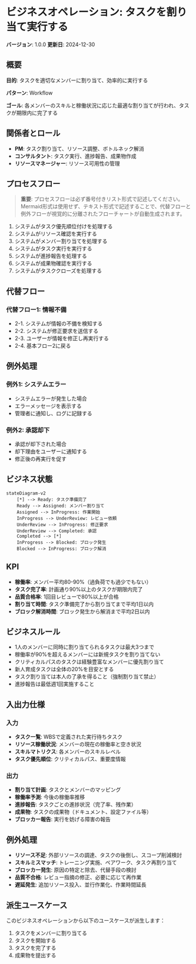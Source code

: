 # ビジネスオペレーション: タスクを割り当て実行する

**バージョン**: 1.0.0
**更新日**: 2024-12-30

## 概要

**目的**: タスクを適切なメンバーに割り当て、効率的に実行する

**パターン**: Workflow

**ゴール**: 各メンバーのスキルと稼働状況に応じた最適な割り当てが行われ、タスクが期限内に完了する

## 関係者とロール

- **PM**: タスク割り当て、リソース調整、ボトルネック解消
- **コンサルタント**: タスク実行、進捗報告、成果物作成
- **リソースマネージャー**: リソース可用性の管理

## プロセスフロー

> **重要**: プロセスフローは必ず番号付きリスト形式で記述してください。
> Mermaid形式は使用せず、テキスト形式で記述することで、代替フローと例外フローが視覚的に分離されたフローチャートが自動生成されます。

1. システムがタスク優先順位付けを処理する
2. システムがリソース確認を実行する
3. システムがメンバー割り当てを処理する
4. システムがタスク実行を実行する
5. システムが進捗報告を処理する
6. システムが成果物確認を実行する
7. システムがタスククローズを処理する

## 代替フロー

### 代替フロー1: 情報不備
- 2-1. システムが情報の不備を検知する
- 2-2. システムが修正要求を送信する
- 2-3. ユーザーが情報を修正し再実行する
- 2-4. 基本フロー2に戻る

## 例外処理

### 例外1: システムエラー
- システムエラーが発生した場合
- エラーメッセージを表示する
- 管理者に通知し、ログに記録する

### 例外2: 承認却下
- 承認が却下された場合
- 却下理由をユーザーに通知する
- 修正後の再実行を促す

## ビジネス状態

```mermaid
stateDiagram-v2
    [*] --> Ready: タスク準備完了
    Ready --> Assigned: メンバー割り当て
    Assigned --> InProgress: 作業開始
    InProgress --> UnderReview: レビュー依頼
    UnderReview --> InProgress: 修正要求
    UnderReview --> Completed: 承認
    Completed --> [*]
    InProgress --> Blocked: ブロック発生
    Blocked --> InProgress: ブロック解消
```

## KPI

- **稼働率**: メンバー平均80-90%（過負荷でも過少でもない）
- **タスク完了率**: 計画通り90%以上のタスクが期限内完了
- **品質合格率**: 1回目レビューで80%以上が合格
- **割り当て時間**: タスク準備完了から割り当てまで平均1日以内
- **ブロック解消時間**: ブロック発生から解消まで平均2日以内

## ビジネスルール

- 1人のメンバーに同時に割り当てられるタスクは最大3つまで
- 稼働率が90%を超えるメンバーには新規タスクを割り当てない
- クリティカルパスのタスクは経験豊富なメンバーに優先割り当て
- 新人育成タスクは全体の20%を目安とする
- タスク割り当ては本人の了承を得ること（強制割り当て禁止）
- 進捗報告は最低週1回実施すること

## 入出力仕様

### 入力

- **タスク一覧**: WBSで定義された実行待ちタスク
- **リソース稼働状況**: メンバーの現在の稼働率と空き状況
- **スキルマトリクス**: 各メンバーのスキルレベル
- **タスク優先順位**: クリティカルパス、重要度情報

### 出力

- **割り当て計画**: タスクとメンバーのマッピング
- **稼働率予測**: 今後の稼働率推移
- **進捗報告**: タスクごとの進捗状況（完了率、残作業）
- **成果物**: タスクの成果物（ドキュメント、設定ファイル等）
- **ブロッカー報告**: 実行を妨げる障害の報告

## 例外処理

- **リソース不足**: 外部リソースの調達、タスクの後倒し、スコープ削減検討
- **スキルミスマッチ**: トレーニング実施、ペアワーク、タスク再割り当て
- **ブロッカー発生**: 原因の特定と除去、代替手段の検討
- **品質不合格**: レビュー指摘の修正、必要に応じて再作業
- **遅延発生**: 追加リソース投入、並行作業化、作業時間延長

## 派生ユースケース

このビジネスオペレーションから以下のユースケースが派生します：

1. タスクをメンバーに割り当てる
2. タスクを開始する
3. タスクを完了する
4. 成果物を提出する